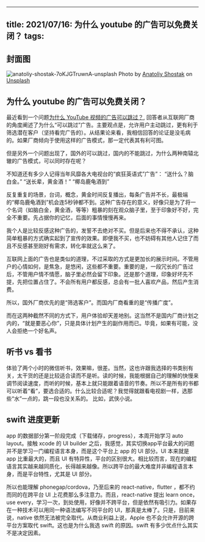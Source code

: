 
---
title: 2021/07/16: 为什么 youtube 的广告可以免费关闭？
tags: 
---
## 封面图
![anatoliy-shostak-7oKJGTruwnA-unsplash](https://user-images.githubusercontent.com/12655367/125927167-01e644e3-fab8-4361-9b42-643a51a93fd5.jpg)
Photo by <a href="https://unsplash.com/@photogolic?utm_source=unsplash&utm_medium=referral&utm_content=creditCopyText">Anatoliy Shostak</a> on <a href="https://unsplash.com/?utm_source=unsplash&utm_medium=referral&utm_content=creditCopyText">Unsplash</a>


## 为什么 youtube 的广告可以免费关闭？

最近看到一个问题[为什么 YouTube 视频的广告可以跳过？](https://www.zhihu.com/question/28356749/answer/67972330), 回答者从互联网厂商的角度阐述了为什么“可以跳过”广告。主要观点是，允许用户主动跳过，更有利于筛选潜在客户（坚持看完广告的）。从结果论来看，我相信回答的论证是没毛病的。如果厂商倾向于使用这样的广告模式，那一定代表其有利可图。

但是另外一个问题出现了，国外的可以跳过，国内的不能跳过，为什么两种南辕北辙的广告模式，可以同时存在呢？

不知道还有多少人记得当年风靡各大电视台的“疯狂英语式”广告”：
“送什么？脑白金。”
“送长辈，黄金酒！”
“椰岛鹿龟酒到”

反复重复的场景，台词，概念，黄金时间反复播出，每条广告并不长，最极端的“椰岛鹿龟酒到”机会连5秒钟都不到。这种广告存在的意义，好像只是为了将一个名词（如脑白金，黄金酒，等等）粗暴的刻在观众脑子里，至于印象好不好，完全不重要。先占据你的记忆，后面的事情慢慢再来。

我个人是比较反感这种广告的，发誓不去绝对不买。但是后来也不得不承认，这种简单粗暴的方式确实起到了宣传的效果。即便我不买，也不妨碍有其他人记住了而且不反感甚至刚好有需求，转化率就这么来了。

互联网上面的广告也是类似的道理，不过采取的方式是更加长的展示时间。不管用户的心情如何，是焦急，是悠闲，这些都不重要。重要的是，一段冗长的广告过后，不管用户情不情愿，脑子里必然会留下印象。还是那个道理，印象好坏先不提，先把位置占住了。不会所有用户都反感，总会有一批人喜欢产品，然后产生消费。

所以，国外厂商优先的是“筛选客户”。而国内厂商看重的是“传播广度”。

而在这两种截然不同的方式下，用户体验却天差地别。这当然不是国内厂商计划之内的，“就是要恶心你”，只是具体计划产生的副作用而已。毕竟，如果有可能，没人会拒绝一个好名声。

## 听书 vs 看书
体验了两个小时的微信听书，效果嘛，很差。当然，这也许跟我选择的书类别有关，太干货的还是比较适合读而不是听。读的时候，我能根据自己的理解的快慢来调节阅读速度，而听的时候，基本上就只能跟着语音的节奏。所以不是所有的书都可以听着“看”，要选合适的。什么比较合适呢？我觉得就跟看电视剧一样，选那些“水”一点的，跳一段也没关系的。
比如，武侠小说。

## swift 进度更新
app 的数据部分第一阶段完成（下载储存，progress），本周开始学习 auto layout。接触 xcode 的 UI builder 之后，我感觉，其实切换app平台最大的问题并不是学习一门编程语言本身，而是这个平台上 app 的 UI 部分。UI 本来就是 app 比重最大的，而且 UI 有特异性，平台的区别很大。相比较而言，现在的编程语言其实越来越同质化，长得越来越像。所以跨平台的最大难度并非编程语言本身，而是平台特性，尤其是 UI 部分。

所以也能理解 phonegap/cordova，乃至后来的 react-native，flutter ，都不约而同的在跨平台 UI 上花费那么多注意力。而且，react-native 提出 learn once，use every，学习一次，到处使用，好像并不跨平台，但是依然有吸引力。如果存在一种技术可以用同一种语法编写不同平台的 UI，那真是太棒了。只是，目前来说，native 依然无法被完全取代。从商业利益上说，Apple 也不会允许开源的跨平台方案取代 swift。这也是为什么我选 swift 的原因。swift 有多少优点什么其实不是决定因素。









